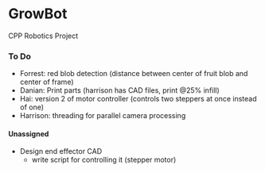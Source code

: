 # GrowBot
CPP Robotics Project 

### To Do
- Forrest:  red blob detection (distance between center of fruit blob and center of frame)
- Danian:  Print parts (harrison has CAD files, print @25% infill)
- Hai:  version 2 of motor controller (controls two steppers at once instead of one)
- Harrison:  threading for parallel camera processing

#### Unassigned
- Design end effector CAD
  - write script for controlling it (stepper motor)
